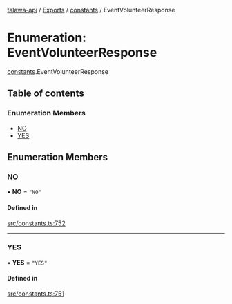 [talawa-api](../README.md) / [Exports](../modules.md) / [constants](../modules/constants.md) / EventVolunteerResponse

# Enumeration: EventVolunteerResponse

[constants](../modules/constants.md).EventVolunteerResponse

## Table of contents

### Enumeration Members

- [NO](constants.EventVolunteerResponse.md#no)
- [YES](constants.EventVolunteerResponse.md#yes)

## Enumeration Members

### NO

• **NO** = ``"NO"``

#### Defined in

[src/constants.ts:752](https://github.com/PalisadoesFoundation/talawa-api/blob/65069df/src/constants.ts#L752)

___

### YES

• **YES** = ``"YES"``

#### Defined in

[src/constants.ts:751](https://github.com/PalisadoesFoundation/talawa-api/blob/65069df/src/constants.ts#L751)

